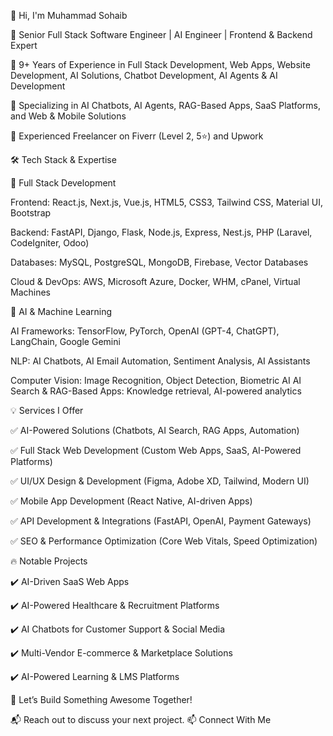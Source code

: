 👋 Hi, I'm Muhammad Sohaib 



🚀 Senior Full Stack Software Engineer | AI Engineer | Frontend & Backend Expert

🔹 9+ Years of Experience in Full Stack Development, Web Apps, Website Development, AI Solutions, Chatbot Development, AI Agents & AI Development

🔹 Specializing in AI Chatbots, AI Agents, RAG-Based Apps, SaaS Platforms, and Web & Mobile Solutions

🔹 Experienced Freelancer on Fiverr (Level 2, 5⭐) and Upwork


🛠 Tech Stack & Expertise


🔹 Full Stack Development


Frontend: React.js, Next.js, Vue.js, HTML5, CSS3, Tailwind CSS, Material UI, Bootstrap

Backend: FastAPI, Django, Flask, Node.js, Express, Nest.js, PHP (Laravel, CodeIgniter, Odoo)

Databases: MySQL, PostgreSQL, MongoDB, Firebase, Vector Databases

Cloud & DevOps: AWS, Microsoft Azure, Docker, WHM, cPanel, Virtual Machines


🔹 AI & Machine Learning

AI Frameworks: TensorFlow, PyTorch, OpenAI (GPT-4, ChatGPT), LangChain, Google Gemini

NLP: AI Chatbots, AI Email Automation, Sentiment Analysis, AI Assistants

Computer Vision: Image Recognition, Object Detection, Biometric AI
AI Search & RAG-Based Apps: Knowledge retrieval, AI-powered analytics

💡 Services I Offer

✅ AI-Powered Solutions (Chatbots, AI Search, RAG Apps, Automation)

✅ Full Stack Web Development (Custom Web Apps, SaaS, AI-Powered Platforms)

✅ UI/UX Design & Development (Figma, Adobe XD, Tailwind, Modern UI)

✅ Mobile App Development (React Native, AI-driven Apps)

✅ API Development & Integrations (FastAPI, OpenAI, Payment Gateways)

✅ SEO & Performance Optimization (Core Web Vitals, Speed Optimization)


🔥 Notable Projects

✔️ AI-Driven SaaS Web Apps

✔️ AI-Powered Healthcare & Recruitment Platforms

✔️ AI Chatbots for Customer Support & Social Media

✔️ Multi-Vendor E-commerce & Marketplace Solutions

✔️ AI-Powered Learning & LMS Platforms


🚀 Let’s Build Something Awesome Together!




📬 Reach out to discuss your next project.
📫 Connect With Me



